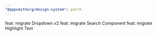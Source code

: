 ```yaml
---
"@appsmithorg/design-system": patch
---
```


feat: migrate Dropdown v2
feat: migrate Search Component
feat: migrate Highlight Text
